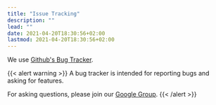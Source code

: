 ```yaml
---
title: "Issue Tracking"
description: ""
lead: ""
date: 2021-04-20T18:30:56+02:00
lastmod: 2021-04-20T18:30:56+02:00
---
```


We use [Github's Bug Tracker](https://github.com/gatling/gatling/issues).

{{< alert warning >}}
A bug tracker is intended for reporting bugs and asking for features.

For asking questions, please join our [Google Group](https://groups.google.com/forum/#!forum/gatling).
{{< /alert >}}
